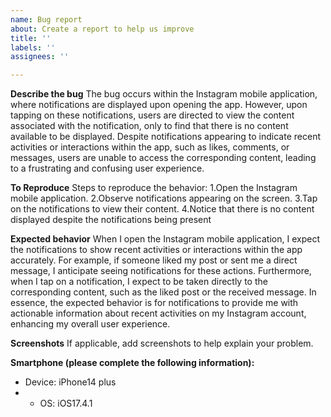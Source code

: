 ```yaml
---
name: Bug report
about: Create a report to help us improve
title: ''
labels: ''
assignees: ''

---
```


**Describe the bug**
The bug occurs within the Instagram mobile application, where notifications are displayed upon opening the app. However, upon tapping on these notifications, users are directed to view the content associated with the notification, only to find that there is no content available to be displayed. Despite notifications appearing to indicate recent activities or interactions within the app, such as likes, comments, or messages, users are unable to access the corresponding content, leading to a frustrating and confusing user experience.

**To Reproduce**
Steps to reproduce the behavior:
1.Open the Instagram mobile application.
2.Observe notifications appearing on the screen.
3.Tap on the notifications to view their content.
4.Notice that there is no content displayed despite the notifications being present

**Expected behavior**
When I open the Instagram mobile application, I expect the notifications to show recent activities or interactions within the app accurately. For example, if someone liked my post or sent me a direct message, I anticipate seeing notifications for these actions. Furthermore, when I tap on a notification, I expect to be taken directly to the corresponding content, such as the liked post or the received message. In essence, the expected behavior is for notifications to provide me with actionable information about recent activities on my Instagram account, enhancing my overall user experience.

**Screenshots**
If applicable, add screenshots to help explain your problem.


**Smartphone (please complete the following information):**
 - Device: iPhone14 plus
 -  - OS: iOS17.4.1

